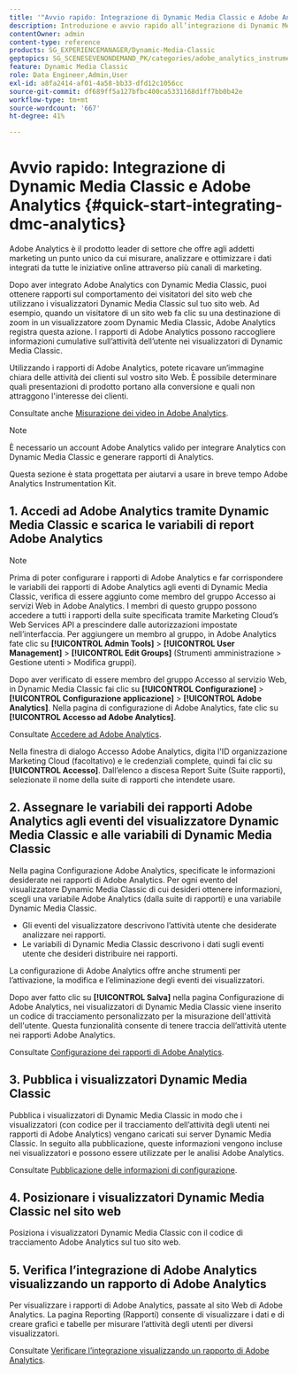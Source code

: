 ```yaml
---
title: '"Avvio rapido: Integrazione di Dynamic Media Classic e Adobe Analytics"'
description: Introduzione e avvio rapido all’integrazione di Dynamic Media Classic e Adobe Analytics per consentirti di iniziare a utilizzare rapidamente.
contentOwner: admin
content-type: reference
products: SG_EXPERIENCEMANAGER/Dynamic-Media-Classic
geptopics: SG_SCENESEVENONDEMAND_PK/categories/adobe_analytics_instrumentation_kit
feature: Dynamic Media Classic
role: Data Engineer,Admin,User
exl-id: a8fa2414-af01-4a58-bb33-dfd12c1056cc
source-git-commit: df689ff5a127bfbc400ca5331168d1ff7bb0b42e
workflow-type: tm+mt
source-wordcount: '667'
ht-degree: 41%

---
```


# Avvio rapido: Integrazione di Dynamic Media Classic e Adobe Analytics {#quick-start-integrating-dmc-analytics}

Adobe Analytics è il prodotto leader di settore che offre agli addetti marketing un punto unico da cui misurare, analizzare e ottimizzare i dati integrati da tutte le iniziative online attraverso più canali di marketing.

Dopo aver integrato Adobe Analytics con Dynamic Media Classic, puoi ottenere rapporti sul comportamento dei visitatori del sito web che utilizzano i visualizzatori Dynamic Media Classic sul tuo sito web. Ad esempio, quando un visitatore di un sito web fa clic su una destinazione di zoom in un visualizzatore zoom Dynamic Media Classic, Adobe Analytics registra questa azione. I rapporti di Adobe Analytics possono raccogliere informazioni cumulative sull’attività dell’utente nei visualizzatori di Dynamic Media Classic.

Utilizzando i rapporti di Adobe Analytics, potete ricavare un’immagine chiara delle attività dei clienti sul vostro sito Web. È possibile determinare quali presentazioni di prodotto portano alla conversione e quali non attraggono l&#39;interesse dei clienti.

Consultate anche [Misurazione dei video in Adobe Analytics](https://experienceleague.adobe.com/docs/media-analytics/using/media-overview.html).

>[!NOTE]
>
>È necessario un account Adobe Analytics valido per integrare Analytics con Dynamic Media Classic e generare rapporti di Analytics.

Questa sezione è stata progettata per aiutarvi a usare in breve tempo Adobe Analytics Instrumentation Kit.

## 1. Accedi ad Adobe Analytics tramite Dynamic Media Classic e scarica le variabili di report Adobe Analytics

>[!NOTE]
>
>Prima di poter configurare i rapporti di Adobe Analytics e far corrispondere le variabili dei rapporti di Adobe Analytics agli eventi di Dynamic Media Classic, verifica di essere aggiunto come membro del gruppo Accesso ai servizi Web in Adobe Analytics. I membri di questo gruppo possono accedere a tutti i rapporti della suite specificata tramite Marketing Cloud’s Web Services API a prescindere dalle autorizzazioni impostate nell’interfaccia. Per aggiungere un membro al gruppo, in Adobe Analytics fate clic su **[!UICONTROL Admin Tools]** > **[!UICONTROL User Management]** > **[!UICONTROL Edit Groups]** (Strumenti amministrazione > Gestione utenti > Modifica gruppi).

Dopo aver verificato di essere membro del gruppo Accesso al servizio Web, in Dynamic Media Classic fai clic su **[!UICONTROL Configurazione]** > **[!UICONTROL Configurazione applicazione]** > **[!UICONTROL Adobe Analytics]**. Nella pagina di configurazione di Adobe Analytics, fate clic su **[!UICONTROL Accesso ad Adobe Analytics]**.

Consultate [Accedere ad Adobe Analytics](log-analytics.md#log_in_to_adobe_analytics).

Nella finestra di dialogo Accesso Adobe Analytics, digita l&#39;ID organizzazione Marketing Cloud (facoltativo) e le credenziali complete, quindi fai clic su **[!UICONTROL Accesso]**. Dall’elenco a discesa Report Suite (Suite rapporti), selezionate il nome della suite di rapporti che intendete usare.

## 2. Assegnare le variabili dei rapporti Adobe Analytics agli eventi del visualizzatore Dynamic Media Classic e alle variabili di Dynamic Media Classic

Nella pagina Configurazione Adobe Analytics, specificate le informazioni desiderate nei rapporti di Adobe Analytics. Per ogni evento del visualizzatore Dynamic Media Classic di cui desideri ottenere informazioni, scegli una variabile Adobe Analytics (dalla suite di rapporti) e una variabile Dynamic Media Classic.

* Gli eventi del visualizzatore descrivono l’attività utente che desiderate analizzare nei rapporti.
* Le variabili di Dynamic Media Classic descrivono i dati sugli eventi utente che desideri distribuire nei rapporti.

La configurazione di Adobe Analytics offre anche strumenti per l’attivazione, la modifica e l’eliminazione degli eventi dei visualizzatori.

Dopo aver fatto clic su **[!UICONTROL Salva]** nella pagina Configurazione di Adobe Analytics, nei visualizzatori di Dynamic Media Classic viene inserito un codice di tracciamento personalizzato per la misurazione dell&#39;attività dell&#39;utente. Questa funzionalità consente di tenere traccia dell’attività utente nei rapporti Adobe Analytics.

Consultate [Configurazione dei rapporti di Adobe Analytics](configuring-analytics-reports.md#configuring_adobe_analytics_reports).

## 3. Pubblica i visualizzatori Dynamic Media Classic

Pubblica i visualizzatori di Dynamic Media Classic in modo che i visualizzatori (con codice per il tracciamento dell’attività degli utenti nei rapporti di Adobe Analytics) vengano caricati sui server Dynamic Media Classic. In seguito alla pubblicazione, queste informazioni vengono incluse nei visualizzatori e possono essere utilizzate per le analisi Adobe Analytics.

Consultate [Pubblicazione delle informazioni di configurazione](publishing-analytics-configuration-information.md#publishing_adobe_analytics_configuration_information).

## 4. Posizionare i visualizzatori Dynamic Media Classic nel sito web

Posiziona i visualizzatori Dynamic Media Classic con il codice di tracciamento Adobe Analytics sul tuo sito web.

## 5. Verifica l’integrazione di Adobe Analytics visualizzando un rapporto di Adobe Analytics

Per visualizzare i rapporti di Adobe Analytics, passate al sito Web di Adobe Analytics. La pagina Reporting (Rapporti) consente di visualizzare i dati e di creare grafici e tabelle per misurare l’attività degli utenti per diversi visualizzatori.

Consultate [Verificare l’integrazione visualizzando un rapporto di Adobe Analytics](testing-integration-viewing-analytics-report.md#testing_the_integration_by_viewing_an_adobe_analytics_report).
